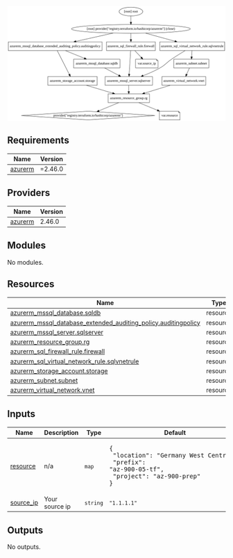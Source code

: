 ![Alt text](./graph.svg)

<!-- BEGIN_TF_DOCS -->
## Requirements

| Name | Version |
|------|---------|
| <a name="requirement_azurerm"></a> [azurerm](#requirement\_azurerm) | =2.46.0 |

## Providers

| Name | Version |
|------|---------|
| <a name="provider_azurerm"></a> [azurerm](#provider\_azurerm) | 2.46.0 |

## Modules

No modules.

## Resources

| Name | Type |
|------|------|
| [azurerm_mssql_database.sqldb](https://registry.terraform.io/providers/hashicorp/azurerm/2.46.0/docs/resources/mssql_database) | resource |
| [azurerm_mssql_database_extended_auditing_policy.auditingpolicy](https://registry.terraform.io/providers/hashicorp/azurerm/2.46.0/docs/resources/mssql_database_extended_auditing_policy) | resource |
| [azurerm_mssql_server.sqlserver](https://registry.terraform.io/providers/hashicorp/azurerm/2.46.0/docs/resources/mssql_server) | resource |
| [azurerm_resource_group.rg](https://registry.terraform.io/providers/hashicorp/azurerm/2.46.0/docs/resources/resource_group) | resource |
| [azurerm_sql_firewall_rule.firewall](https://registry.terraform.io/providers/hashicorp/azurerm/2.46.0/docs/resources/sql_firewall_rule) | resource |
| [azurerm_sql_virtual_network_rule.sqlvnetrule](https://registry.terraform.io/providers/hashicorp/azurerm/2.46.0/docs/resources/sql_virtual_network_rule) | resource |
| [azurerm_storage_account.storage](https://registry.terraform.io/providers/hashicorp/azurerm/2.46.0/docs/resources/storage_account) | resource |
| [azurerm_subnet.subnet](https://registry.terraform.io/providers/hashicorp/azurerm/2.46.0/docs/resources/subnet) | resource |
| [azurerm_virtual_network.vnet](https://registry.terraform.io/providers/hashicorp/azurerm/2.46.0/docs/resources/virtual_network) | resource |

## Inputs

| Name | Description | Type | Default | Required |
|------|-------------|------|---------|:--------:|
| <a name="input_resource"></a> [resource](#input\_resource) | n/a | `map` | <pre>{<br>  "location": "Germany West Central",<br>  "prefix": "az-900-05-tf",<br>  "project": "az-900-prep"<br>}</pre> | no |
| <a name="input_source_ip"></a> [source\_ip](#input\_source\_ip) | Your source ip | `string` | `"1.1.1.1"` | no |

## Outputs

No outputs.
<!-- END_TF_DOCS -->